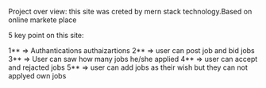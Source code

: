 Project over view: this site was creted by mern stack technology.Based on online markete place 

5 key point on this site: 

1** => Authantications authaizartions 
2** => user can post job and bid jobs
3** => User can saw how many jobs he/she applied
4** => user can accept and rejacted jobs
5** => user can add jobs as their wish but they can not applyed own jobs
